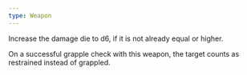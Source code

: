 ```yaml
---
type: Weapon
---
```

Increase the damage die to d6, if it is not already equal or higher.

On a successful grapple check with this weapon, the target counts as restrained instead of grappled.